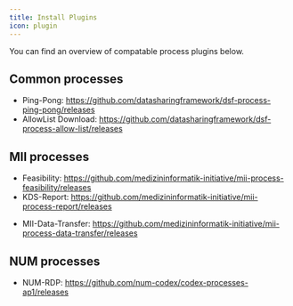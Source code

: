 ```yaml
---
title: Install Plugins
icon: plugin
---
```


You can find an overview of compatable process plugins below.

## Common processes

- Ping-Pong: https://github.com/datasharingframework/dsf-process-ping-pong/releases
- AllowList Download: https://github.com/datasharingframework/dsf-process-allow-list/releases

## MII processes

- Feasibility: https://github.com/medizininformatik-initiative/mii-process-feasibility/releases
- KDS-Report: https://github.com/medizininformatik-initiative/mii-process-report/releases
<!-- - MII-Data-Sharing: https://github.com/medizininformatik-initiative/mii-process-data-sharing/releases -->
- MII-Data-Transfer: https://github.com/medizininformatik-initiative/mii-process-data-transfer/releases

## NUM processes
- NUM-RDP: https://github.com/num-codex/codex-processes-ap1/releases
